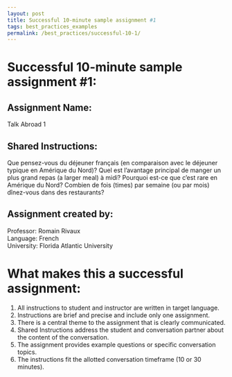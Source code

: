 ```yaml
---
layout: post
title: Successful 10-minute sample assignment #1
tags: best_practices_examples
permalink: /best_practices/successful-10-1/
---
```


# Successful 10-minute sample assignment #1:  

## Assignment Name: 
Talk Abroad 1

## Shared Instructions: 
Que pensez-vous du déjeuner français (en comparaison avec le déjeuner typique en Amérique du Nord)? Quel est l’avantage principal de manger un plus grand repas (a larger meal) à midi? Pourquoi est-ce que c’est rare en Amérique du Nord? Combien de fois (times) par semaine (ou par mois) dînez-vous dans des restaurants?

## Assignment created by: 
Professor: Romain Rivaux  
Language: French  
University: Florida Atlantic University  

# What makes this a successful assignment:
1. All instructions to student and instructor are written in target language.
2. Instructions are brief and precise and include only one assignment.
3. There is a central theme to the assignment that is clearly communicated.
4. Shared Instructions address the student and conversation partner about the content of the conversation.
6. The assignment provides example questions or specific conversation topics.
7. The instructions fit the allotted conversation timeframe (10 or 30 minutes).